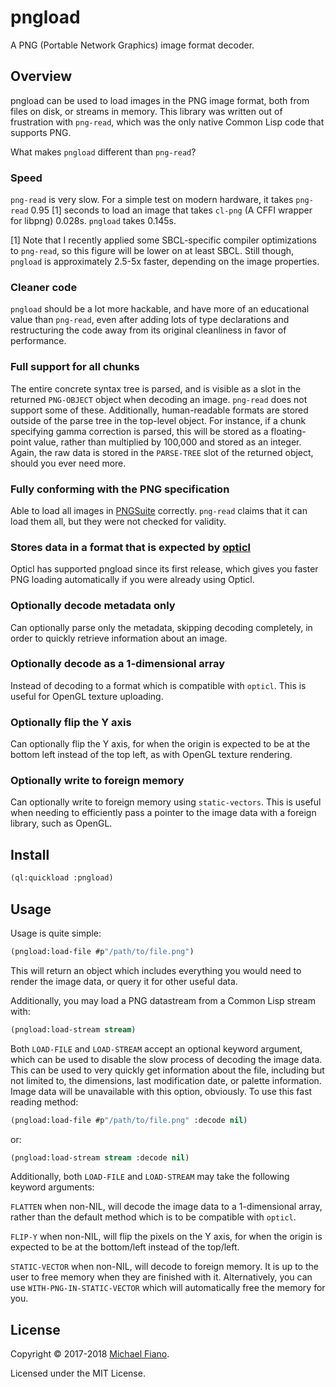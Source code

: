 # pngload

A PNG (Portable Network Graphics) image format decoder.

## Overview

pngload can be used to load images in the PNG image format, both from files on disk, or streams in
memory. This library was written out of frustration with `png-read`, which was the only native
Common Lisp code that supports PNG.

What makes `pngload` different than `png-read`?

### Speed

`png-read` is very slow. For a simple test on modern hardware, it takes `png-read` 0.95 [1] seconds
to load an image that takes `cl-png` (A CFFI wrapper for libpng) 0.028s. `pngload` takes 0.145s.

[1] Note that I recently applied some SBCL-specific compiler optimizations to `png-read`, so this
figure will be lower on at least SBCL. Still though, `pngload` is approximately 2.5-5x faster,
depending on the image properties.

### Cleaner code

`pngload` should be a lot more hackable, and have more of an educational value than `png-read`, even
after adding lots of type declarations and restructuring the code away from its original cleanliness
in favor of performance.

### Full support for all chunks

The entire concrete syntax tree is parsed, and is visible as a slot in the returned `PNG-OBJECT`
object when decoding an image. `png-read` does not support some of these. Additionally,
human-readable formats are stored outside of the parse tree in the top-level object. For instance,
if a chunk specifying gamma correction is parsed, this will be stored as a floating-point value,
rather than multiplied by 100,000 and stored as an integer. Again, the raw data is stored in the
`PARSE-TREE` slot of the returned object, should you ever need more.

### Fully conforming with the PNG specification

Able to load all images in [PNGSuite](http://www.schaik.com/pngsuite/) correctly. `png-read` claims
that it can load them all, but they were not checked for validity.

### Stores data in a format that is expected by [opticl](https://github.com/slyrus/opticl)

Opticl has supported pngload since its first release, which gives you faster PNG loading
automatically if you were already using Opticl.

### Optionally decode metadata only

Can optionally parse only the metadata, skipping decoding completely, in order to quickly retrieve
information about an image.

### Optionally decode as a 1-dimensional array

Instead of decoding to a format which is compatible with `opticl`. This is useful for OpenGL texture
uploading.

### Optionally flip the Y axis

Can optionally flip the Y axis, for when the origin is expected to be at the bottom left instead of
the top left, as with OpenGL texture rendering.

### Optionally write to foreign memory

Can optionally write to foreign memory using `static-vectors`. This is useful when needing to
efficiently pass a pointer to the image data with a foreign library, such as OpenGL.

## Install

``` lisp
(ql:quickload :pngload)
```

## Usage

Usage is quite simple:

```lisp
(pngload:load-file #p"/path/to/file.png")
```

This will return an object which includes everything you would need to render the image data, or
query it for other useful data.

Additionally, you may load a PNG datastream from a Common Lisp stream with:

```lisp
(pngload:load-stream stream)
```

Both `LOAD-FILE` and `LOAD-STREAM` accept an optional keyword argument, which can be used to disable
the slow process of decoding the image data. This can be used to very quickly get information about
the file, including but not limited to, the dimensions, last modification date, or palette
information. Image data will be unavailable with this option, obviously. To use this fast reading
method:

```lisp
(pngload:load-file #p"/path/to/file.png" :decode nil)
```

or:

```lisp
(pngload:load-stream stream :decode nil)
```

Additionally, both `LOAD-FILE` and `LOAD-STREAM` may take the following keyword arguments:

`FLATTEN` when non-NIL, will decode the image data to a 1-dimensional array, rather than the default
method which is to be compatible with `opticl`.

`FLIP-Y` when non-NIL, will flip the pixels on the Y axis, for when the origin is expected to be at
the bottom/left instead of the top/left.

`STATIC-VECTOR` when non-NIL, will decode to foreign memory. It is up to the user to free memory
when they are finished with it. Alternatively, you can use `WITH-PNG-IN-STATIC-VECTOR` which will
automatically free the memory for you.


## License

Copyright © 2017-2018 [Michael Fiano](mailto:mail@michaelfiano.com).

Licensed under the MIT License.
